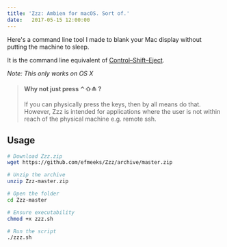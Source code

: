 ```yaml
---
title: 'Zzz: Ambien for macOS. Sort of.'
date:   2017-05-15 12:00:00
---
```

Here's a command line tool I made to blank your Mac display without putting the machine to sleep.

It is the command line equivalent of <a href="https://support.apple.com/en-us/HT201236" target="new">Control–Shift–Eject</a>.

*Note: This only works on OS X*

> #### Why not just press ⌃⇧⏏ ?
>
> If you can physically press the keys, then by all means do that. However, Zzz is intended for applications where the user is not within reach of the physical machine e.g. remote ssh.

## Usage

``` bash
# Download Zzz.zip
wget https://github.com/efmeeks/Zzz/archive/master.zip

# Unzip the archive
unzip Zzz-master.zip

# Open the folder
cd Zzz-master

# Ensure executability
chmod +x zzz.sh

# Run the script
./zzz.sh
```
